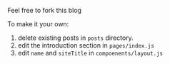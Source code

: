 Feel free to fork this blog

To make it your own:
1. delete existing posts in `posts` directory.
2. edit the introduction section in `pages/index.js`
3. edit `name` and `siteTitle` in `compoenents/layout.js`
